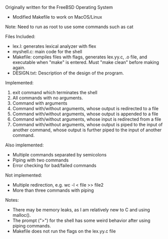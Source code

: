 Originally written for the FreeBSD Operating System
- Modified Makefile to work on MacOS/Linux 

Note: Need to run as root to use some commands such as cat

Files Included:
- lex.l: generates lexical analyzer with flex 
- myshell.c: main code for the shell
- Makefile: compiles files with flags, generates lex.yy.c, .o file, and executable 
	    when "make" is entered. Must "make clean" before making again.
- DESIGN.txt: Description of the design of the program. 

Implemented:
1. exit command which terminates the shell
2. All commands with no arguments.
3. Command with arguments
4. Command with/without arguments, whose output is redirected to a file
5. Command with/without arguments, whose output is appended to a file
6. Command with/without arguments, whose input is redirected from a file 
7. Command with/without arguments, whose output is piped to the input of another command,
   whose output is further piped to the input of another command. 

Also implemented: 
- Multiple commands separated by semicolons
- Piping with two commands
- Error checking for bad/failed commands 

Not implemented:
- Multiple redirection, e.g. wc -l < file >> file2
- More than three commands with piping

Notes:
- There may be memory leaks, as I am relatively new to C and using malloc(). 
- The prompt (">") for the shell has some weird behavior after using piping commands.
- Makefile does not run the flags on the lex.yy.c file
